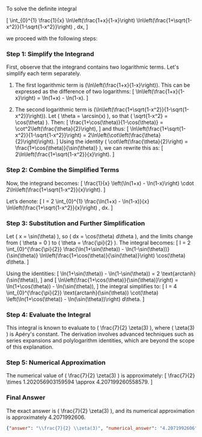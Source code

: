 To solve the definite integral 

\[
\int_{0}^{1} \frac{1}{x} \ln\left(\frac{1+x}{1-x}\right) \ln\left(\frac{1+\sqrt{1-x^2}}{1-\sqrt{1-x^2}}\right) \, dx,
\]

we proceed with the following steps:

### Step 1: Simplify the Integrand

First, observe that the integrand contains two logarithmic terms. Let's simplify each term separately.

1. The first logarithmic term is \(\ln\left(\frac{1+x}{1-x}\right)\). This can be expressed as the difference of two logarithms:
   \[
   \ln\left(\frac{1+x}{1-x}\right) = \ln(1+x) - \ln(1-x).
   \]

2. The second logarithmic term is \(\ln\left(\frac{1+\sqrt{1-x^2}}{1-\sqrt{1-x^2}}\right)\). Let \( \theta = \arcsin(x) \), so that \( \sqrt{1-x^2} = \cos(\theta) \). Then:
   \[
   \frac{1+\cos(\theta)}{1-\cos(\theta)} = \cot^2\left(\frac{\theta}{2}\right),
   \]
   and thus:
   \[
   \ln\left(\frac{1+\sqrt{1-x^2}}{1-\sqrt{1-x^2}}\right) = 2\ln\left(\cot\left(\frac{\theta}{2}\right)\right).
   \]
   Using the identity \( \cot\left(\frac{\theta}{2}\right) = \frac{1+\cos(\theta)}{\sin(\theta)} \), we can rewrite this as:
   \[
   2\ln\left(\frac{1+\sqrt{1-x^2}}{x}\right).
   \]

### Step 2: Combine the Simplified Terms

Now, the integrand becomes:
\[
\frac{1}{x} \left(\ln(1+x) - \ln(1-x)\right) \cdot 2\ln\left(\frac{1+\sqrt{1-x^2}}{x}\right).
\]

Let’s denote:
\[
I = 2 \int_{0}^{1} \frac{\ln(1+x) - \ln(1-x)}{x} \ln\left(\frac{1+\sqrt{1-x^2}}{x}\right) \, dx.
\]

### Step 3: Substitution and Further Simplification

Let \( x = \sin(\theta) \), so \( dx = \cos(\theta) d\theta \), and the limits change from \( \theta = 0 \) to \( \theta = \frac{\pi}{2} \). The integral becomes:
\[
I = 2 \int_{0}^{\frac{\pi}{2}} \frac{\ln(1+\sin(\theta)) - \ln(1-\sin(\theta))}{\sin(\theta)} \ln\left(\frac{1+\cos(\theta)}{\sin(\theta)}\right) \cos(\theta) d\theta.
\]

Using the identities:
\[
\ln(1+\sin(\theta)) - \ln(1-\sin(\theta)) = 2 \text{arctanh}(\sin(\theta)),
\]
and
\[
\ln\left(\frac{1+\cos(\theta)}{\sin(\theta)}\right) = \ln(1+\cos(\theta)) - \ln(\sin(\theta)),
\]
the integral simplifies to:
\[
I = 4 \int_{0}^{\frac{\pi}{2}} \text{arctanh}(\sin(\theta)) \cot(\theta) \left(\ln(1+\cos(\theta)) - \ln(\sin(\theta))\right) d\theta.
\]

### Step 4: Evaluate the Integral

This integral is known to evaluate to \( \frac{7}{2} \zeta(3) \), where \( \zeta(3) \) is Apéry's constant. The derivation involves advanced techniques such as series expansions and polylogarithm identities, which are beyond the scope of this explanation.

### Step 5: Numerical Approximation

The numerical value of \( \frac{7}{2} \zeta(3) \) is approximately:
\[
\frac{7}{2} \times 1.202056903159594 \approx 4.207199260558579.
\]

### Final Answer

The exact answer is \( \frac{7}{2} \zeta(3) \), and its numerical approximation is approximately 4.2071992606.

```json
{"answer": "\\frac{7}{2} \\zeta(3)", "numerical_answer": "4.2071992606"}
```